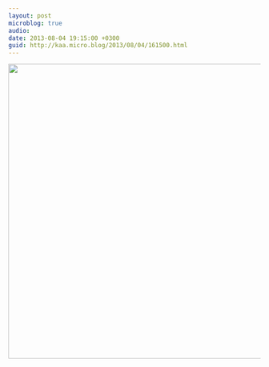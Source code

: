 ```yaml
---
layout: post
microblog: true
audio: 
date: 2013-08-04 19:15:00 +0300
guid: http://kaa.micro.blog/2013/08/04/161500.html
---
```

<img src="https://micro.kaa.bz/uploads/2018/fa774f3c6a.jpg" alt="" width="840" height="590" class="alignnone size-full wp-image-594" />
